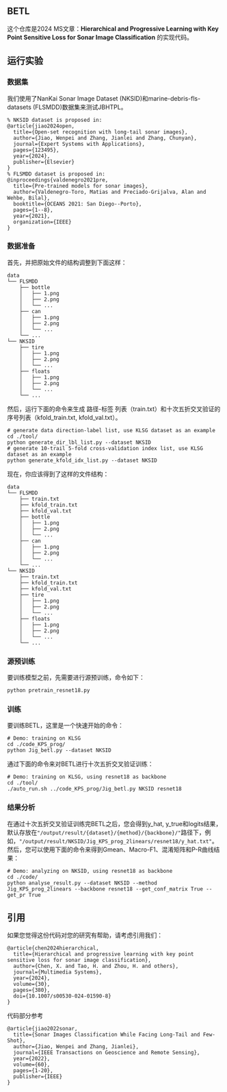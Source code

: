 ## BETL

这个仓库是2024 MS文章：**Hierarchical and Progressive Learning with Key Point Sensitive Loss for Sonar Image Classification** 的实现代码。

## 运行实验

### 数据集

我们使用了NanKai Sonar Image Dataset (NKSID)和marine-debris-fls-datasets (FLSMDD)数据集来测试JBHTPL。

```
% NKSID dataset is proposed in:
@article{jiao2024open,
  title={Open-set recognition with long-tail sonar images},
  author={Jiao, Wenpei and Zhang, Jianlei and Zhang, Chunyan},
  journal={Expert Systems with Applications},
  pages={123495},
  year={2024},
  publisher={Elsevier}
}
% FLSMDD dataset is proposed in:
@inproceedings{valdenegro2021pre,
  title={Pre-trained models for sonar images},
  author={Valdenegro-Toro, Matias and Preciado-Grijalva, Alan and Wehbe, Bilal},
  booktitle={OCEANS 2021: San Diego--Porto},
  pages={1--8},
  year={2021},
  organization={IEEE}
}
```

### 数据准备

首先，并把原始文件的结构调整到下面这样：

```
data
└── FLSMDD
    ├── bottle
    │   ├── 1.png
    │   ├── 2.png
    │   └── ...
    ├── can
    │   ├── 1.png
    │   ├── 2.png
    │   └── ...
    └── ...
└── NKSID
    ├── tire
    │   ├── 1.png
    │   ├── 2.png
    │   └── ...
    ├── floats
    │   ├── 1.png
    │   ├── 2.png
    │   └── ...
    └── ...
```

然后，运行下面的命令来生成 路径-标签 列表（train.txt）和十次五折交叉验证的序号列表（kfold_train.txt, kfold_val.txt）。

```shell
# generate data direction-label list, use KLSG dataset as an example 
cd ./tool/
python generate_dir_lbl_list.py --dataset NKSID
# generate 10-trail 5-fold cross-validation index list, use KLSG dataset as an example 
python generate_kfold_idx_list.py --dataset NKSID
```

现在，你应该得到了这样的文件结构：

```
data
└── FLSMDD
    ├── train.txt
    ├── kfold_train.txt
    ├── kfold_val.txt
    ├── bottle
    │   ├── 1.png
    │   ├── 2.png
    │   └── ...
    ├── can
    │   ├── 1.png
    │   ├── 2.png
    │   └── ...
    └── ...
└── NKSID
    ├── train.txt
    ├── kfold_train.txt
    ├── kfold_val.txt
    ├── tire
    │   ├── 1.png
    │   ├── 2.png
    │   └── ...
    ├── floats
    │   ├── 1.png
    │   ├── 2.png
    │   └── ...
    └── ...
```

### 源预训练

要训练模型之前，先需要进行源预训练，命令如下：

```python
python pretrain_resnet18.py
```

### 训练

要训练BETL，这里是一个快速开始的命令：

```shell
# Demo: training on KLSG
cd ./code_KPS_prog/
python Jig_betl.py --dataset NKSID
```

通过下面的命令来对BETL进行十次五折交叉验证训练：

```shell
# Demo: training on KLSG, using resnet18 as backbone
cd ./tool/
./auto_run.sh ../code_KPS_prog/Jig_betl.py NKSID resnet18
```

### 结果分析

在通过十次五折交叉验证训练完BETL之后，您会得到y_hat, y_true和logits结果，默认存放在`"/output/result/{dataset}/{method}/{backbone}/"`路径下，例如，`"/output/result/NKSID/Jig_KPS_prog_2linears/resnet18/y_hat.txt"`。然后，您可以使用下面的命令来得到Gmean、Macro-F1、混淆矩阵和P-R曲线结果：

```shell
# Demo: analyzing on NKSID, using resnet18 as backbone
cd ./code/
python analyse_result.py --dataset NKSID --method Jig_KPS_prog_2linears --backbone resnet18 --get_conf_matrix True --get_pr True
```

##  引用

如果您觉得这份代码对您的研究有帮助，请考虑引用我们：

```
@article{chen2024hierarchical,
  title={Hierarchical and progressive learning with key point sensitive loss for sonar image classification},
  author={Chen, X. and Tao, H. and Zhou, H. and others},
  journal={Multimedia Systems},
  year={2024},
  volume={30},
  pages={380},
  doi={10.1007/s00530-024-01590-8}
}
```

代码部分参考

```
@article{jiao2022sonar,
  title={Sonar Images Classification While Facing Long-Tail and Few-Shot},
  author={Jiao, Wenpei and Zhang, Jianlei},
  journal={IEEE Transactions on Geoscience and Remote Sensing},
  year={2022},
  volume={60},
  pages={1-20},
  publisher={IEEE}
}
```
